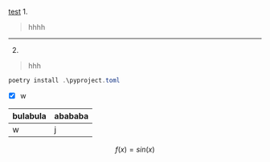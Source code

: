 [test](http://flpflan.top)
1. 
>hhhh
---
2. 
>hhh
```powershell
poetry install .\pyproject.toml
```
- [x] w

bulabula | abababa
---------|-------
w        |       j
$$f(x) = sin(x)$$
